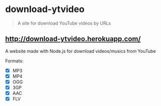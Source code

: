 # download-ytvideo

> A site for download YouTube videos by URLs

## http://download-ytvideo.herokuapp.com/

A website made with Node.js for download videos/musics from YouTube

Formats:
- [x] MP3
- [x] MP4
- [x] OGG
- [x] 3GP
- [x] AAC
- [x] FLV
